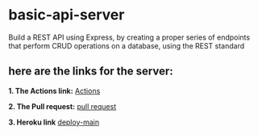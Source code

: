 # basic-api-server
Build a REST API using Express, by creating a proper series of endpoints that perform CRUD operations on a database, using the REST standard

## **here are the links for the server:**

**1. The Actions link:**
   [Actions](https://github.com/marah-jaradat/basic-api-server/actions)

**2. The Pull request:**
   [pull request](https://github.com/marah-jaradat/basic-api-server/pull/6)

**3. Heroku link**
    [deploy-main](https://basic-api-server-marah.herokuapp.com/)